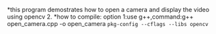 *this program demostrates how to open a camera and display the video using opencv 2.
*how to compile: 
	option 1:use g++,command:g++ open_camera.cpp -o open_camera `pkg-config --cflags --libs opencv`
